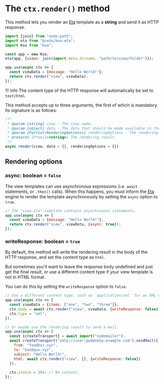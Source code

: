 # The `ctx.render()` method
This method lets you render an [Eta](https://eta.js.org) template as a **string** and send it as HTTP response.

```js
import {join} from "node:path";
import eta from "@cedx/koa-eta";
import Koa from "koa";

const app = new Koa;
eta(app, {views: join(import.meta.dirname, "path/to/view/folder")});

app.use(async ctx => {
  const viewData = {message: "Hello World!"};
  return ctx.render("view", viewData);
});
```

!!! info
    The content type of the HTTP response will automatically be set to `text/html`.

This method accepts up to three arguments, the first of which is mandatory.
Its signature is as follows:

```js
/**
 * @param {string} view - The view name.
 * @param {object} data - The data that should be made available in the view.
 * @param {Partial<RenderingOptions>} renderingOptions - The rendering options.
 * @returns {Promise<string>} The rendering result.
 */
async render(view, data = {}, renderingOptions = {})
```

## Rendering options

### **async**: boolean = `false`
The view templates can use asynchronous expressions (i.e. `await` statements, or `.then()` calls).
When this happens, you must inform the [Eta](https://eta.js.org) engine to render the template asynchronously
by setting the `async` option to `true`.

```js
// The "view.eta" template contains asynchronous statements.
app.use(async ctx => {
  const viewData = {message: "Hello World!"};
  return ctx.render("view", viewData, {async: true});
});
```

### **writeResponse**: boolean = `true`
By default, the method will write the rendering result in the body of the HTTP response,
and set the content type as `html`.

But sometimes you'll want to leave the response body undefined and just get the final result,
or use a different content type if your view template is not in HTML format.

You can do this by setting the `writeResponse` option to `false`.

```js
// Use a different content type, such as `application/xml` for an XML view.
app.use(async ctx => {
  const viewData = {items: ["one", "two", "three"]};
  ctx.body = await ctx.render("view", viewData, {writeResponse: false});
  ctx.type = "xml";
});

// Or maybe use the rendering result to send a mail.
app.use(async ctx => {
  const {createTransport} = await import("nodemailer");
  await createTransport("smtp://user:pwd@smtp.example.com").sendMail({
    from: "foo@bar.xyz",
    to: "baz@qux.xyz",
    subject: "Hello World!",
    html: await ctx.render("view", {}, {writeResponse: false})
  });
	
  ctx.status = 204; // No content.
});
```
